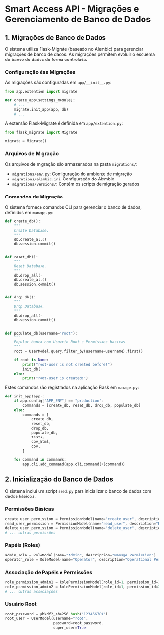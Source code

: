 # Smart Access API - Migrações e Gerenciamento de Banco de Dados

## 1. Migrações de Banco de Dados

O sistema utiliza Flask-Migrate (baseado no Alembic) para gerenciar migrações de banco de dados. As migrações permitem evoluir o esquema do banco de dados de forma controlada.

### Configuração das Migrações

As migrações são configuradas em `app/__init__.py`:

```python
from app.extention import migrate

def create_app(settings_module):
    # ...
    migrate.init_app(app, db)
    # ...
```

A extensão Flask-Migrate é definida em `app/extention.py`:

```python
from flask_migrate import Migrate

migrate = Migrate()
```

### Arquivos de Migração

Os arquivos de migração são armazenados na pasta `migrations/`:
- `migrations/env.py`: Configuração do ambiente de migração
- `migrations/alembic.ini`: Configuração do Alembic
- `migrations/versions/`: Contém os scripts de migração gerados

### Comandos de Migração

O sistema fornece comandos CLI para gerenciar o banco de dados, definidos em `manage.py`:

```python
def create_db():
    """
    Create Database.
    """
    db.create_all()
    db.session.commit()


def reset_db():
    """
    Reset Database.
    """
    db.drop_all()
    db.create_all()
    db.session.commit()


def drop_db():
    """
    Drop Database.
    """
    db.drop_all()
    db.session.commit()


def populate_db(username="root"):
    """
    Popular banco com Usuario Root e Permissoes basicas
    """
    root = UserModel.query.filter_by(username=username).first()

    if root is None:
        print("root-user is not created before!")
        init_db()
    else:
        print("root-user is created!")
```

Estes comandos são registrados na aplicação Flask em `manage.py`:

```python
def init_app(app):
    if app.config["APP_ENV"] == "production":
        commands = [create_db, reset_db, drop_db, populate_db]
    else:
        commands = [
            create_db,
            reset_db,
            drop_db,
            populate_db,
            tests,
            cov_html,
            cov,
        ]

    for command in commands:
        app.cli.add_command(app.cli.command()(command))
```

## 2. Inicialização do Banco de Dados

O sistema inclui um script `seed.py` para inicializar o banco de dados com dados básicos:

### Permissões Básicas

```python
create_user_permission = PermissionModel(name="create_user", description="Create users")
read_user_permission = PermissionModel(name="read_user", description="Read users")
delete_user_permission = PermissionModel(name="delete_user", description="Delete users")
# ... outras permissões
```

### Papéis (Roles)

```python
admin_role = RoleModel(name="Admin", description="Manage Permission")
operator_role = RoleModel(name="Operator", description="Operational Permission")
```

### Associação de Papéis e Permissões

```python
role_permission_admin1 = RolePermissionModel(role_id=1, permission_id=1)
role_permission_admin2 = RolePermissionModel(role_id=1, permission_id=2)
# ... outras associações
```

### Usuário Root

```python
root_password = pbkdf2_sha256.hash("123456789")
root_user = UserModel(username="root", 
                      password=root_password, 
                      super_user=True
